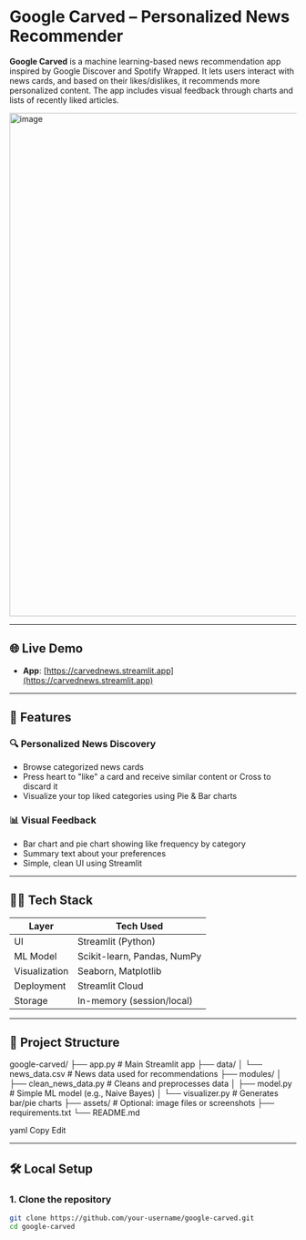 # Google Carved – Personalized News Recommender

**Google Carved** is a machine learning-based news recommendation app inspired by Google Discover and Spotify Wrapped. It lets users interact with news cards, and based on their likes/dislikes, it recommends more personalized content. The app includes visual feedback through charts and lists of recently liked articles.

<img width="1920" height="884" alt="image" src="https://github.com/user-attachments/assets/c7bcd106-b0fe-4c5b-85b0-6b407297a8e9" />

---

## 🌐 Live Demo

- **App**: [https://carvednews.streamlit.app](https://carvednews.streamlit.app)

---

## 🧠 Features

### 🔍 Personalized News Discovery
- Browse categorized news cards
- Press heart to "like" a card and receive similar content or Cross to discard it
- Visualize your top liked categories using Pie & Bar charts

### 📊 Visual Feedback
- Bar chart and pie chart showing like frequency by category
- Summary text about your preferences
- Simple, clean UI using Streamlit

---

## 🧑‍💻 Tech Stack

| Layer        | Tech Used                   |
|--------------|-----------------------------|
| UI           | Streamlit (Python)          |
| ML Model     | Scikit-learn, Pandas, NumPy |
| Visualization| Seaborn, Matplotlib         |
| Deployment   | Streamlit Cloud             |
| Storage      | In-memory (session/local)   |

---

## 📁 Project Structure

google-carved/
├── app.py # Main Streamlit app
├── data/
│ └── news_data.csv # News data used for recommendations
├── modules/
│ ├── clean_news_data.py # Cleans and preprocesses data
│ ├── model.py # Simple ML model (e.g., Naive Bayes)
│ └── visualizer.py # Generates bar/pie charts
├── assets/ # Optional: image files or screenshots
├── requirements.txt
└── README.md

yaml
Copy
Edit

---

## 🛠️ Local Setup

### 1. Clone the repository

```bash
git clone https://github.com/your-username/google-carved.git
cd google-carved
